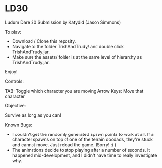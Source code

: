 LD30
====

Ludum Dare 30 Submission by Katydid (Jason Simmons)

To play:

- Download / Clone this reposity.
- Navigate to the folder TrishAndTrudy/ and double click TrishAndTrudy.jar.
- Make sure the assets/ folder is at the same level of hierarchy as TrishAndTrudy.jar.

Enjoy!


Controls:

TAB: Toggle which character you are moving
Arrow Keys: Move that character


Objective:

Survive as long as you can!


Known Bugs:

- I couldn't get the randomly generated spawn points to work at all. If a character spawns on top of one of the terrain doodads, they're stuck and cannot move. Just reload the game. (Sorry! :( )
- The animations decide to stop playing after a number of seconds. It happened mid-development, and I didn't have time to really investigate why.